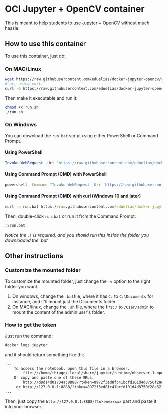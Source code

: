 # OCI Jupyter + OpenCV container

This is meant to help students to use Jupyter + OpenCV without much hassle.


## How to use this container

To use this container, just do:

### On MAC/Linux

```bash
wget https://raw.githubusercontent.com/eduelias/docker-jupyter-opencv/refs/heads/main/run.sh
# or, using curl:
curl -O https://raw.githubusercontent.com/eduelias/docker-jupyter-opencv/refs/heads/main/run.sh
```

Then make it executable and run it:

```bash
chmod +x run.sh
./run.sh
```

### On Windows

You can download the `run.bat` script using either PowerShell or Command Prompt.

#### **Using PowerShell**

```powershell
Invoke-WebRequest -Uri "https://raw.githubusercontent.com/eduelias/docker-jupyter-opencv/refs/heads/main/run.bat" -OutFile "run.bat"
```

#### **Using Command Prompt (CMD) with PowerShell**

```cmd
powershell -Command "Invoke-WebRequest -Uri 'https://raw.githubusercontent.com/eduelias/docker-jupyter-opencv/refs/heads/main/run.bat' -OutFile 'run.bat'"
```

#### **Using Command Prompt (CMD) with curl (Windows 10 and later)**

```cmd
curl -o run.bat https://raw.githubusercontent.com/eduelias/docker-jupyter-opencv/refs/heads/main/run.bat
```

Then, double-click `run.bat` or run it from the Command Prompt:

```bat
.\run.bat
```
*Notice the `.\` is required, and you should run this inside the folder you downloaded the .bat*

## Other instructions

### Customize the mounted folder

To customize the mounted folder, just change the `-v` option to the right folder you want.
1. On windows, change the `.bat`file, where it has `C:` to `C:\Documents` for instance, and it'll mount just the Documents folder.
2. On MAC/linux, change the `.sh` file, where the first `/` to `/User/admin` to mount the content of the admin user's folder.

### How to get the token

Just run the command:
```bash
docker logs jupyter
```

and it should return something like this
```bash
...
    To access the notebook, open this file in a browser:
        file:///home/thiago/.local/share/jupyter/runtime/nbserver-1-open.html
    Or copy and paste one of these URLs:
        http://d9d14d01734a:8888/?token=8972f3ed8fc41bcfd101d4d8750f28e321e41c87d8202537
     or http://127.0.0.1:8888/?token=8972f3ed8fc41bcfd101d4d8750f28e321e41c87d8202537
...
```

Then, just copy the `http://127.0.0.1:8888/?token=xxxxx` part and paste it into your browser.